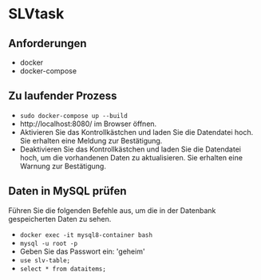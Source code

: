 # SLVtask

## Anforderungen
  - docker
  - docker-compose

## Zu laufender Prozess
  - ``` sudo docker-compose up --build ```
  - http://localhost:8080/ im Browser öffnen.
  - Aktivieren Sie das Kontrollkästchen und laden Sie die Datendatei hoch. Sie erhalten eine Meldung zur Bestätigung.
  - Deaktivieren Sie das Kontrollkästchen und laden Sie die Datendatei hoch, um die vorhandenen Daten zu aktualisieren. Sie erhalten eine Warnung zur Bestätigung.

## Daten in MySQL prüfen

  Führen Sie die folgenden Befehle aus, um die in der Datenbank gespeicherten Daten zu sehen.

  - ``` docker exec -it mysql8-container bash ```
  - ``` mysql -u root -p ``` 
  - Geben Sie das Passwort ein: 'geheim'
  - ``` use slv-table; ```
  - ``` select * from dataitems; ```
